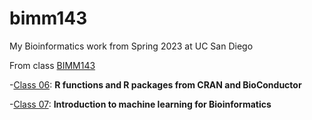 # bimm143
My Bioinformatics work from Spring 2023 at UC San Diego

From class [BIMM143](https://bioboot.github.io/bimm143_S23/class-material/github_lab.html)

-[Class 06](https://github.com/melodyyaz/bimm143/blob/main/class06/inclass06.qmd): **R functions and R packages from CRAN and BioConductor**

-[Class 07](https://github.com/melodyyaz/bimm143/blob/main/class07/class07class.qmd): **Introduction to machine learning for Bioinformatics**
